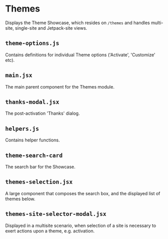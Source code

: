 # Themes

Displays the Theme Showcase, which resides on `/themes` and handles multi-site, single-site and Jetpack-site views.

## `theme-options.js`

Contains definitions for individual Theme options ('Activate', 'Customize' etc).

## `main.jsx`

The main parent component for the Themes module.

## `thanks-modal.jsx`

The post-activation 'Thanks' dialog.

## `helpers.js`

Contains helper functions.

## `theme-search-card`

The search bar for the Showcase.

## `themes-selection.jsx`

A large component that composes the search box, and the displayed list of themes below.

## `themes-site-selector-modal.jsx`

Displayed in a multisite scenario, when selection of a site is necessary to exert actions upon a theme, e.g. activation.

